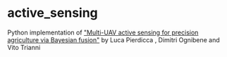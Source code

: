 # active_sensing
Python implementation of ["Multi-UAV active sensing for precision agriculture via Bayesian fusion"](UAV_active_monitoring-2.pdf) by Luca Pierdicca , Dimitri Ognibene and Vito Trianni


